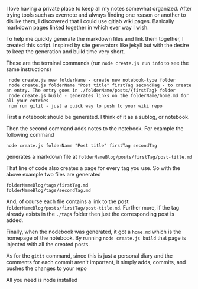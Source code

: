 I love having a private place to keep all my notes somewhat organized. After trying tools such as evernote and always finding one reason or another to dislike them, I discovered that I could use gitlab wiki pages. Basically markdown pages linked together in which ever way I wish.

To help me quickly generate the markdown files and link them together, I created this script. Inspired by site generators like jekyll but with the desire to keep the generation and build time very short. 

These are the terminal commands (run `node create.js run info` to see the same instructions)

     node create.js new folderName - create new notebook-type folder
     node create.js folderName "Post title" firstTag secondTag - to create an entry. The entry goes in ./folderName/posts/{firstTag} folder
     node create.js build - generates links on the folderName/home.md for all your entries
     npm run gitit - just a quick way to push to your wiki repo

First a notebook should be generated. I think of it as a sublog, or notebook.

Then the second command adds notes to the notebook. For example the following command

    node create.js folderName "Post title" firstTag secondTag 

generates a markdown file at `folderNameBlog/posts/firstTag/post-title.md`

That line of code also creates a page for every tag you use. So with the above example two files are generated 

    folderNameBlog/tags/firstTag.md 
    folderNameBlog/tags/secondTag.md

And, of course each file contains a link to the post `folderNameBlog/posts/firstTag/post-title.md`. Further more, if the tag already exists in the `./tags` folder then just the corresponding post is added. 

Finally, when the nodebook was generated, it got a `home.md` which is the homepage of the notebook. By running `node create.js build` that page is injected with all the created posts. 

As for the `gitit` command, since this is just a personal diary and the comments for each commit aren't important, it simply adds, commits, and pushes the changes to your repo 

All you need is node installed